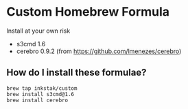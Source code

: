 # Custom Homebrew Formula

Install at your own risk

* s3cmd 1.6
* cerebro 0.9.2 (from https://github.com/lmenezes/cerebro)

## How do I install these formulae?
```
brew tap inkstak/custom
brew install s3cmd@1.6
brew install cerebro
```
